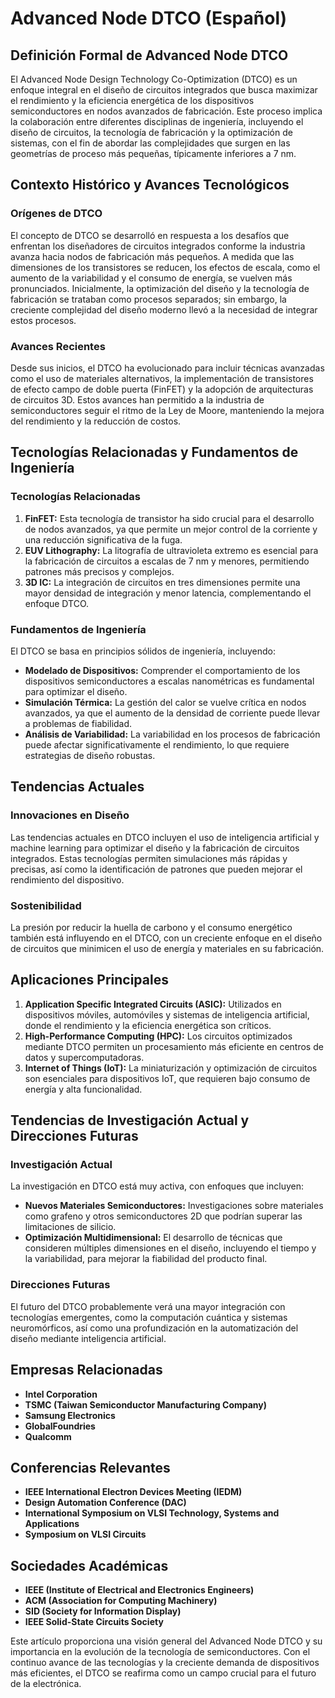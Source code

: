 # Advanced Node DTCO (Español)

## Definición Formal de Advanced Node DTCO

El Advanced Node Design Technology Co-Optimization (DTCO) es un enfoque integral en el diseño de circuitos integrados que busca maximizar el rendimiento y la eficiencia energética de los dispositivos semiconductores en nodos avanzados de fabricación. Este proceso implica la colaboración entre diferentes disciplinas de ingeniería, incluyendo el diseño de circuitos, la tecnología de fabricación y la optimización de sistemas, con el fin de abordar las complejidades que surgen en las geometrías de proceso más pequeñas, típicamente inferiores a 7 nm.

## Contexto Histórico y Avances Tecnológicos

### Orígenes de DTCO

El concepto de DTCO se desarrolló en respuesta a los desafíos que enfrentan los diseñadores de circuitos integrados conforme la industria avanza hacia nodos de fabricación más pequeños. A medida que las dimensiones de los transistores se reducen, los efectos de escala, como el aumento de la variabilidad y el consumo de energía, se vuelven más pronunciados. Inicialmente, la optimización del diseño y la tecnología de fabricación se trataban como procesos separados; sin embargo, la creciente complejidad del diseño moderno llevó a la necesidad de integrar estos procesos.

### Avances Recientes

Desde sus inicios, el DTCO ha evolucionado para incluir técnicas avanzadas como el uso de materiales alternativos, la implementación de transistores de efecto campo de doble puerta (FinFET) y la adopción de arquitecturas de circuitos 3D. Estos avances han permitido a la industria de semiconductores seguir el ritmo de la Ley de Moore, manteniendo la mejora del rendimiento y la reducción de costos.

## Tecnologías Relacionadas y Fundamentos de Ingeniería

### Tecnologías Relacionadas

1. **FinFET:** Esta tecnología de transistor ha sido crucial para el desarrollo de nodos avanzados, ya que permite un mejor control de la corriente y una reducción significativa de la fuga.
2. **EUV Lithography:** La litografía de ultravioleta extremo es esencial para la fabricación de circuitos a escalas de 7 nm y menores, permitiendo patrones más precisos y complejos.
3. **3D IC:** La integración de circuitos en tres dimensiones permite una mayor densidad de integración y menor latencia, complementando el enfoque DTCO.

### Fundamentos de Ingeniería

El DTCO se basa en principios sólidos de ingeniería, incluyendo:
- **Modelado de Dispositivos:** Comprender el comportamiento de los dispositivos semiconductores a escalas nanométricas es fundamental para optimizar el diseño.
- **Simulación Térmica:** La gestión del calor se vuelve crítica en nodos avanzados, ya que el aumento de la densidad de corriente puede llevar a problemas de fiabilidad.
- **Análisis de Variabilidad:** La variabilidad en los procesos de fabricación puede afectar significativamente el rendimiento, lo que requiere estrategias de diseño robustas.

## Tendencias Actuales

### Innovaciones en Diseño

Las tendencias actuales en DTCO incluyen el uso de inteligencia artificial y machine learning para optimizar el diseño y la fabricación de circuitos integrados. Estas tecnologías permiten simulaciones más rápidas y precisas, así como la identificación de patrones que pueden mejorar el rendimiento del dispositivo.

### Sostenibilidad

La presión por reducir la huella de carbono y el consumo energético también está influyendo en el DTCO, con un creciente enfoque en el diseño de circuitos que minimicen el uso de energía y materiales en su fabricación.

## Aplicaciones Principales

1. **Application Specific Integrated Circuits (ASIC):** Utilizados en dispositivos móviles, automóviles y sistemas de inteligencia artificial, donde el rendimiento y la eficiencia energética son críticos.
2. **High-Performance Computing (HPC):** Los circuitos optimizados mediante DTCO permiten un procesamiento más eficiente en centros de datos y supercomputadoras.
3. **Internet of Things (IoT):** La miniaturización y optimización de circuitos son esenciales para dispositivos IoT, que requieren bajo consumo de energía y alta funcionalidad.

## Tendencias de Investigación Actual y Direcciones Futuras

### Investigación Actual

La investigación en DTCO está muy activa, con enfoques que incluyen:
- **Nuevos Materiales Semiconductores:** Investigaciones sobre materiales como grafeno y otros semiconductores 2D que podrían superar las limitaciones de silicio.
- **Optimización Multidimensional:** El desarrollo de técnicas que consideren múltiples dimensiones en el diseño, incluyendo el tiempo y la variabilidad, para mejorar la fiabilidad del producto final.

### Direcciones Futuras

El futuro del DTCO probablemente verá una mayor integración con tecnologías emergentes, como la computación cuántica y sistemas neuromórficos, así como una profundización en la automatización del diseño mediante inteligencia artificial.

## Empresas Relacionadas

- **Intel Corporation**
- **TSMC (Taiwan Semiconductor Manufacturing Company)**
- **Samsung Electronics**
- **GlobalFoundries**
- **Qualcomm**

## Conferencias Relevantes

- **IEEE International Electron Devices Meeting (IEDM)**
- **Design Automation Conference (DAC)**
- **International Symposium on VLSI Technology, Systems and Applications**
- **Symposium on VLSI Circuits**

## Sociedades Académicas

- **IEEE (Institute of Electrical and Electronics Engineers)**
- **ACM (Association for Computing Machinery)**
- **SID (Society for Information Display)**
- **IEEE Solid-State Circuits Society**

Este artículo proporciona una visión general del Advanced Node DTCO y su importancia en la evolución de la tecnología de semiconductores. Con el continuo avance de las tecnologías y la creciente demanda de dispositivos más eficientes, el DTCO se reafirma como un campo crucial para el futuro de la electrónica.